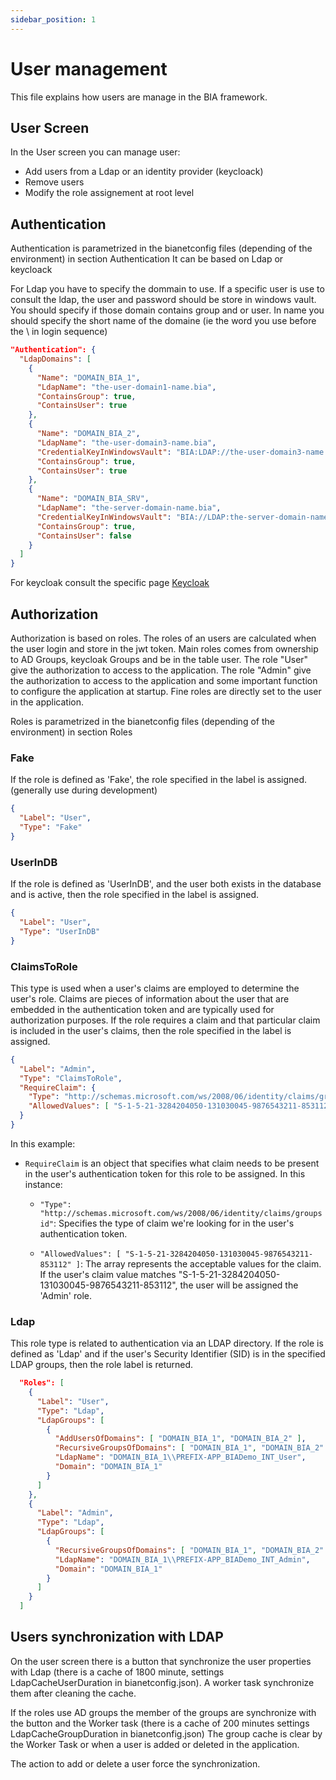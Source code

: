 ```yaml
---
sidebar_position: 1
---
```


# User management
This file explains how users are manage in the BIA framework.

## User Screen
In the User screen you can manage user:
- Add users from a Ldap or an identity provider (keycloack)
- Remove users
- Modify the role assignement at root level

## Authentication
Authentication is parametrized in the bianetconfig files (depending of the environment) in section Authentication
It can be based on Ldap or keycloack

For Ldap you have to specify the dommain to use.
If a specific user is use to consult the ldap, the user and password should be store in windows vault.
You should specify if those domain contains group and or user.
In name you should specify the short name of the domaine (ie the word you use before the \ in login sequence)
```json
"Authentication": {
  "LdapDomains": [
    {
      "Name": "DOMAIN_BIA_1",
      "LdapName": "the-user-domain1-name.bia",
      "ContainsGroup": true,
      "ContainsUser": true
    },
    {
      "Name": "DOMAIN_BIA_2",
      "LdapName": "the-user-domain3-name.bia",
      "CredentialKeyInWindowsVault": "BIA:LDAP://the-user-domain3-name.bia",
      "ContainsGroup": true,
      "ContainsUser": true
    },
    {
      "Name": "DOMAIN_BIA_SRV",
      "LdapName": "the-server-domain-name.bia",
      "CredentialKeyInWindowsVault": "BIA://LDAP:the-server-domain-name.bia",
      "ContainsGroup": true,
      "ContainsUser": false
    }
  ]
}
```

For keycloak consult the specific page [Keycloak](./50-Keycloak.md)

## Authorization
Authorization is based on roles.
The roles of an users are calculated when the user login and store in the jwt token.
Main roles comes from ownership to AD Groups, keycloak Groups and be in the table user.
  The role "User" give the authorization to access to the application.
  The role "Admin" give the authorization to access to the application and some important function to configure the application at startup.
Fine roles are directly set to the user in the application.

Roles is parametrized in the bianetconfig files (depending of the environment) in section Roles
### Fake

If the role is defined as 'Fake', the role specified in the label is assigned. (generally use during development)

```json
{
  "Label": "User",
  "Type": "Fake"
}
```

### UserInDB

If the role is defined as 'UserInDB', and the user both exists in the database and is active, then the role specified in the label is assigned.

```json
{
  "Label": "User",
  "Type": "UserInDB"
}
```

### ClaimsToRole

This type is used when a user's claims are employed to determine the user's role. Claims are pieces of information about the user that are embedded in the authentication token and are typically used for authorization purposes. If the role requires a claim and that particular claim is included in the user's claims, then the role specified in the label is assigned.

```json
{
  "Label": "Admin",
  "Type": "ClaimsToRole",
  "RequireClaim": {
    "Type": "http://schemas.microsoft.com/ws/2008/06/identity/claims/groupsid",
    "AllowedValues": [ "S-1-5-21-3284204050-131030045-9876543211-853112" ]
  }
}
```

In this example:

- `RequireClaim` is an object that specifies what claim needs to be present in the user's authentication token for this role to be assigned. In this instance:

   - `"Type": "http://schemas.microsoft.com/ws/2008/06/identity/claims/groupsid"`: Specifies the type of claim we're looking for in the user's authentication token.
   
   - `"AllowedValues": [ "S-1-5-21-3284204050-131030045-9876543211-853112" ]`: The array represents the acceptable values for the claim. If the user's claim value matches "S-1-5-21-3284204050-131030045-9876543211-853112", the user will be assigned the 'Admin' role.


### Ldap

This role type is related to authentication via an LDAP directory. If the role is defined as 'Ldap' and if the user's Security Identifier (SID) is in the specified LDAP groups, then the role label is returned.

```json
  "Roles": [
    {
      "Label": "User",
      "Type": "Ldap",
      "LdapGroups": [
        {
          "AddUsersOfDomains": [ "DOMAIN_BIA_1", "DOMAIN_BIA_2" ],
          "RecursiveGroupsOfDomains": [ "DOMAIN_BIA_1", "DOMAIN_BIA_2" ],
          "LdapName": "DOMAIN_BIA_1\\PREFIX-APP_BIADemo_INT_User",
          "Domain": "DOMAIN_BIA_1"
        }
      ]
    },
    {
      "Label": "Admin",
      "Type": "Ldap",
      "LdapGroups": [
        {
          "RecursiveGroupsOfDomains": [ "DOMAIN_BIA_1", "DOMAIN_BIA_2" ],
          "LdapName": "DOMAIN_BIA_1\\PREFIX-APP_BIADemo_INT_Admin",
          "Domain": "DOMAIN_BIA_1"
        }
      ]
    }
  ]
```

## Users synchronization with LDAP
On the user screen there is a button that synchronize the user properties with Ldap (there is a cache of 1800 minute, settings LdapCacheUserDuration in bianetconfig.json).
A worker task synchronize them after cleaning the cache.

If the roles use AD groups the member of the groups are synchronize with the button and the Worker task (there is a cache of 200 minutes settings LdapCacheGroupDuration in bianetconfig.json)
The group cache is clear by the Worker Task or when a user is added or deleted in the application.

The action to add or delete a user force the synchronization.